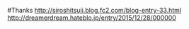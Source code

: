 #Thanks
http://siroshitsuji.blog.fc2.com/blog-entry-33.html
http://dreamerdream.hateblo.jp/entry/2015/12/28/000000
